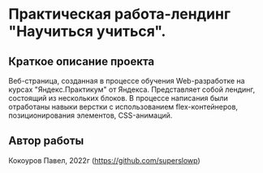 # Практическая работа-лендинг "Научиться учиться".

## Краткое описание проекта

Веб-страница, созданная в процессе обучения Web-разработке на курсах "Яндекс.Практикум" от Яндекса. Представляет собой лендинг, состоящий из нескольких блоков. В процессе написания были отработаны навыки верстки с использованием flex-контейнеров, позиционирования элементов, CSS-анимаций.

## Автор работы

Кокоуров Павел, 2022г
(https://github.com/superslowp)